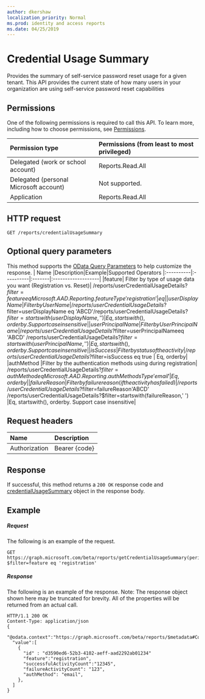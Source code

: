 ```yaml
---
author: dkershaw
localization_priority: Normal
ms.prod: identity and access reports
ms.date: 04/25/2019
---
```


# Credential Usage Summary
Provides the summary of self-service password reset usage for a given tenant. This API provides the current state of how many users in your organization are using self-service password reset capabilities



## Permissions
One of the following permissions is required to call this API. To learn more, including how to choose permissions, see [Permissions](../../../concepts/permissions_reference.md).

|Permission type                        | Permissions (from least to most privileged)              |
|:--------------------------------------|:---------------------------------------------------------|
|Delegated (work or school account)     |Reports.Read.All |
|Delegated (personal Microsoft account) | Not supported. |
|Application                            |Reports.Read.All |

## HTTP request
<!-- { "blockType": "ignored" } -->
```http
GET /reports/credentialUsageSummary

```
## Optional query parameters
This method supports the [OData Query Parameters](http://graph.microsoft.io/docs/overview/query_parameters) to help customize the response.
| Name      |Description|Example|Supported Operators
|:----------|:----------|:-------|:-------------------|
|feature|	Filter by type of usage data you want (Registration vs. Reset)|	/reports/userCredentialUsageDetails?$filter=feature eq Microsoft.AAD.Reporting.featureType'registration'|eq|
|userDisplayName	|Filter by UserName|	/reports/userCredentialUsageDetails?$filter=userDisplayName eq 'ABCD'/reports/userCredentialUsageDetails?$filter=startswith(userDisplayName,' ')|Eq, startswith(), orderby. Support case insensitive|
|userPrincipalName|	Filter by User Principal Name|	/reports/userCredentialUsageDetails?$filter=userPrincipalNameeq 'ABCD' /reports/userCredentialUsageDetails?$filter=startswith(userPrincipalName,' ')	|	Eq, startswith(), orderby. Support case insensitive|
|isSuccess|	Filter by status of the activity|	/reports/userCredentialUsageDetails?$filter=isSuccess eq true	|	Eq, orderby|
|authMethod	 |Filter by the authentication methods using during registration|	/reports/userCredentialUsageDetails?$filter=authMethod eq Microsoft.AAD.Reporting.authMethodsType'email'	|Eq, orderby|
|failureReason	|Filter by failure reason (if the activity has failed)|	/reports/userCredentialUsageDetails?$filter=failureReason'ABCD' /reports/userCredentialUsageDetails?$filter=startswith(failureReason,' ')	|Eq, startswith(), orderby. Support case insensitive|

## Request headers
| Name      |Description|
|:----------|:----------|
| Authorization | Bearer {code} |

## Response
If successful, this method returns a `200 OK` response code and [credentialUsageSummary](../resources/credentialusagesummary.md) object in the response body.
## Example
##### Request

The following is an example of the request.
<!-- {
  "blockType": "request",
  "name": "get_credentialusagesummary"
}-->
```http
GET https://graph.microsoft.com/beta/reports/getCredentialUsageSummary(period='D30')?$filter=feature eq 'registration'
```
##### Response
The following is an example of the response. Note: The response object shown here may be truncated for brevity. All of the properties will be returned from an actual call.
<!-- {
  "blockType": "response",
  "truncated": true,
  "@odata.type": "microsoft.graph.credentialUsageSummary"
} -->
```http
HTTP/1.1 200 OK
Content-Type: application/json
{
  "@odata.context":"https://graph.microsoft.com/beta/reports/$metadata#Collection(microsoft.graph.getCredentialUsageSummary)",
  "value":[
    {
      "id" : "d3590ed6-52b3-4102-aeff-aad2292ab01234"
      "feature":"registration",
      "successfulActivityCount":"12345",
      "failureActivityCount": "123",
      "authMethod": "email",
    },
  ]
}
```

<!-- uuid: 8fcb5dbc-d5aa-4681-8e31-b001d5168d79
2015-10-25 14:57:30 UTC -->
<!-- {
  "type": "#page.annotation",
  "description": "Get credentialUsageSummary",
  "keywords": "",
  "section": "documentation",
  "tocPath": ""
}-->
